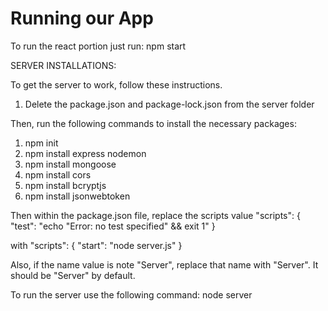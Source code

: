 # Running our App

To run the react portion just run: npm start


SERVER INSTALLATIONS:

To get the server to work, follow these instructions.

1) Delete the package.json and package-lock.json from the server folder

Then, run the following commands to install the necessary packages:

1) npm init
2) npm install express nodemon
3) npm install mongoose
4) npm install cors
5) npm install bcryptjs
6) npm install jsonwebtoken

Then within the package.json file, replace the scripts value "scripts": {
    "test": "echo \"Error: no test specified\" && exit 1"
  }
  
  with "scripts": {
    "start": "node server.js"
  }
  
Also, if the name value is note "Server", replace that name with "Server". It should be "Server" by default.


To run the server use the following command: node server
